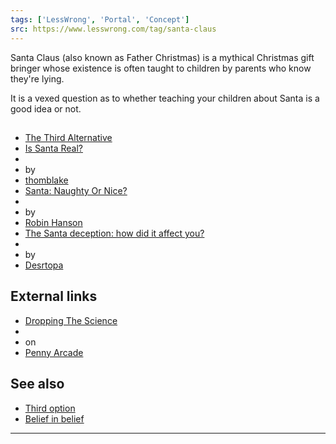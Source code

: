 ```yaml
---
tags: ['LessWrong', 'Portal', 'Concept']
src: https://www.lesswrong.com/tag/santa-claus
---
```


Santa Claus (also known as Father Christmas) is a mythical Christmas gift bringer whose existence is often taught to children by parents who know they're lying.

It is a vexed question as to whether teaching your children about Santa is a good idea or not.

## 
- [The Third Alternative](http://lesswrong.com/lw/hu/the_third_alternative/)
- [Is Santa Real?](http://lesswrong.com/lw/2h/is_santa_real/)
-  
- by 
- [thomblake](https://wiki.lesswrong.com/wiki/thomblake)
- [Santa: Naughty Or Nice?](http://www.overcomingbias.com/2009/12/santa-naughty-or-nice.html)
-  
- by 
- [Robin Hanson](https://www.lesswrong.com/tag/robin-hanson)
- [The Santa deception: how did it affect you?](http://lesswrong.com/lw/3da/the_santa_deception_how_did_it_affect_you/)
-  
- by 
- [Desrtopa](https://wiki.lesswrong.com/wiki/Desrtopa)

## External links
- [Dropping The Science](http://www.penny-arcade.com/comic/2010/12/24/dropping-some-science/)
-  
- on 
- [Penny Arcade](http://www.penny-arcade.com/)

## See also
- [Third option](https://www.lesswrong.com/tag/third-option)
- [Belief in belief](https://www.lesswrong.com/tag/belief-in-belief)



---

